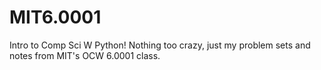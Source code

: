 # MIT6.0001
Intro to Comp Sci W Python! Nothing too crazy, just my problem sets and notes from MIT's OCW 6.0001 class.
